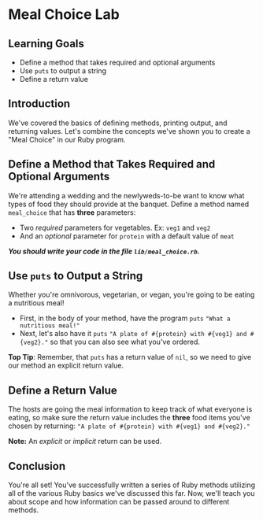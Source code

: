 # Meal Choice Lab

## Learning Goals

- Define a method that takes required and optional arguments
- Use `puts` to output a string
- Define a return value

## Introduction

We've covered the basics of defining methods, printing output, and
returning values. Let's combine the concepts we've shown you to create a "Meal
Choice" in our Ruby program.

## Define a Method that Takes Required and Optional Arguments

We're attending a wedding and the newlyweds-to-be want to know what
types of food they should provide at the banquet. Define a method named
`meal_choice` that has **three** parameters:

- Two _required_ parameters for vegetables. Ex: `veg1` and `veg2`
- And an _optional_ parameter for `protein` with a default value of `meat`

***You should write your code in the file `lib/meal_choice.rb`.***

## Use `puts` to Output a String

Whether you're omnivorous, vegetarian, or vegan, you're going to be eating a
nutritious meal!

- First, in the body of your method, have the program `puts` `"What a nutritious
  meal!"`
- Next, let's also have it `puts` `"A plate of #{protein} with #{veg1} and #{veg2}."`
so that you can also see what you've ordered.

**Top Tip**: Remember, that `puts` has a return value of `nil`, so we need to
give our method an explicit return value.

## Define a Return Value

The hosts are going the meal information to keep track of what everyone is
eating, so make sure the return value includes the **three** food items you've
chosen by returning: `"A plate of #{protein} with #{veg1} and #{veg2}."`

**Note:** An _explicit_ or _implicit_ return can be used.

## Conclusion

You're all set! You've successfully written a series of Ruby methods utilizing
all of the various Ruby basics we've discussed this far. Now, we'll teach you
about scope and how information can be passed around to different methods.

